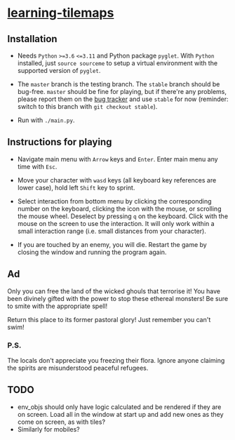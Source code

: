 # [learning-tilemaps](https://github.com/eidoom/learning-tilemaps)

## Installation

* Needs `Python` `>=3.6` `<=3.11` and Python package `pyglet`. 
  With `Python` installed, just `source sourceme` to setup a virtual environment with the supported version of `pyglet`.

* The `master` branch is the testing branch. 
  The `stable` branch should be bug-free. 
  `master` should be fine for playing, but if there're any problems, please report them on the [bug tracker](https://github.com/eidoom/learning-tilemaps/issues) and use `stable` for now (reminder: switch to this branch with `git checkout stable`).

* Run with `./main.py`.

## Instructions for playing

* Navigate main menu with `Arrow` keys and `Enter`. Enter main menu any time with `Esc`.

* Move your character with `wasd` keys (all keyboard key references are lower case), hold left `Shift` key to sprint.

* Select interaction from bottom menu by clicking the corresponding number on the keyboard, clicking the icon with the 
mouse, or scrolling the mouse wheel. Deselect by pressing `q` on the keyboard. Click with the mouse on the screen to use 
the interaction. It will only work within a small interaction range (i.e. small distances from your character).

* If you are touched by an enemy, you will die. Restart the game by closing the window and running the program again.

## Ad

Only you can free the land of the wicked ghouls that terrorise it!
You have been divinely gifted with the power to stop these ethereal monsters!
Be sure to smite with the appropriate spell!

Return this place to its former pastoral glory!
Just remember you can't swim!

### P.S.

The locals don't appreciate you freezing their flora.
Ignore anyone claiming the spirits are misunderstood peaceful refugees.

## TODO

* env_objs should only have logic calculated and be rendered if they are on screen. Load all in the window at start up
and add new ones as they come on screen, as with tiles?
* Similarly for mobiles?
